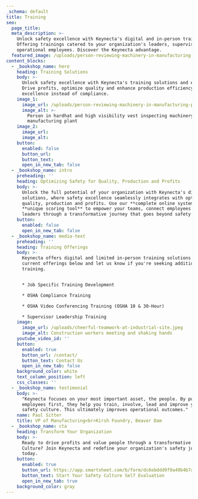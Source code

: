 ```yaml
---
_schema: default
title: Training
seo:
  page_title:
  meta_description: >-
    Unlock safety excellence with Keynecta's digital and in-person trainings.
    Offering trainings catered to your organization's leaders, supervisors, and
    operational employees. Discover the Keynecta advantage.
  featured_image: /uploads/person-reviewing-machinery-in-manufacturing-plant.jpg
content_blocks:
  - _bookshop_name: hero
    heading: Training Solutions
    body: >-
      Unlock safety excellence with Keynecta's training solutions and expertise.
      Drive profits, optimize quality and enhance production efficiency. Chase
      excellence instead of compliance.
    image_1:
      image_url: /uploads/person-reviewing-machinery-in-manufacturing-plant.jpg
      image_alt: >-
        Person in hardhat and high visibility vest inspecting machinery in a
        manufacturing plant
    image_2:
      image_url:
      image_alt:
    button:
      enabled: false
      button_url:
      button_text:
      open_in_new_tab: false
  - _bookshop_name: intro
    preheading: ''
    heading: Optimizing Safety for Quality, Production and Profits
    body: >-
      Unlock the full potential of your organization with Keynecta's digital
      solutions, where safety excellence seamlessly integrates with optimizing
      quality, production and profits. Use our **complete online system** and
      **unique scoring tool** to empower your teams, connect employees and guide
      leaders through a transformative journey that goes beyond safety alone.
    button:
      enabled: false
      open_in_new_tab: false
  - _bookshop_name: media-text
    preheading: ''
    heading: Training Offerings
    body: >-
      Keynecta offers digital and limited in-person training solutions. See our
      current offerings below and let us know if you're seeking additional
      training.


      * Job Specific Training Development

      * OSHA Compliance Training

      * OSHA Video Conferencing Training (OSHA 10 & 30-Hour)

      * Supervisor Leadership Training
    image:
      image_url: /uploads/cheerful-teamwork-at-industrial-site.jpeg
      image_alt: Construction workers meeting and shaking hands
    youtube_video_id: ''
    button:
      enabled: true
      button_url: /contact/
      button_text: Contact Us
      open_in_new_tab: false
    background_color: white
    text_column_position: left
    css_classes: ''
  - _bookshop_name: testimonial
    body: >-
      "Keynecta focuses on your most important asset, the people. By putting
      employees first, they help you train, involve, lead and improve your
      safety culture. This ultimately improves operational outcomes."
    name: Paul Sitter
    title: VP of Manufacturing<br>Kirsh Foundry, Beaver Dam
  - _bookshop_name: cta
    heading: Transform Your Organization
    body: >-
      Ready to drive profits and value people through a transformative Safety
      Culture? Join Keynecta and redefine your organization's safety journey
      today.
    button:
      enabled: true
      button_url: https://app.smartsheet.com/b/form/dc6ebddd9f9a49b4b7a87e7d705fa150
      button_text: Start Your Safety Culture Self Evaluation
      open_in_new_tab: true
    background_color: gray
---
```

